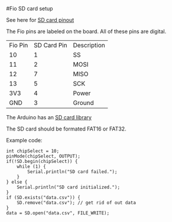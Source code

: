 #Fio SD card setup

See here for [SD card pinout](http://www.interfacebus.com/Secure_Digital_Card_Pinout.html)

The Fio pins are labeled on the board.  All of these pins are digital.

<table>
<tr>    <td>Fio Pin</td>    <td>SD Card Pin</td>    <td>Description</td> </tr>
<tr>    <td>10</td>    <td>1</td>    <td>SS</td> </tr>
<tr>    <td>11</td>    <td>2</td>    <td>MOSI</td> </tr>
<tr>    <td>12</td>    <td>7</td>    <td>MISO</td> </tr>
<tr>    <td>13</td>    <td>5</td>    <td>SCK</td> </tr>
<tr>    <td>3V3</td>    <td>4</td>    <td>Power</td> </tr>
<tr>    <td>GND</td>    <td>3</td>    <td>Ground</td> </tr>
</table>

The Arduino has an [SD card library](http://arduino.cc/en/Reference/SD)

The SD card should be formated FAT16 or FAT32.

Example code:

    int chipSelect = 10;
    pinMode(chipSelect, OUTPUT);
    if(!SD.begin(chipSelect)) {
        while (1) {
            Serial.println("SD card failed.");
        }
    } else {
        Serial.println("SD card initialized.");
    }
    if (SD.exists("data.csv")) {
        SD.remove("data.csv"); // get rid of out data
    }
    data = SD.open("data.csv", FILE_WRITE);
